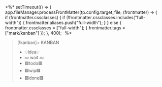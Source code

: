 <%*
setTimeout(() => {
app.fileManager.processFrontMatter(tp.config.target_file, (frontmatter) => {
  if (frontmatter.cssclasses) {
	if (!frontmatter.cssclasses.includes("full-width")) {
	  frontmatter.aliases.push("full-width");
	}
  } else {
	frontmatter.cssclasses = ["full-width"];
  }
  frontmatter.tags = ["mark/kanban"]
});
}, 400);
-%>

> [!kanban]+ KANBAN
> - 💡idea💡
> - 💤 wait 💤
> - 🟥todo🟥
> - 🟦wip🟦
> - 🟩done🟩
